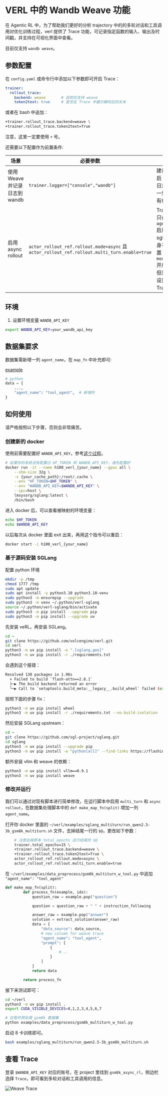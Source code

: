 # VERL 中的 Wandb Weave 功能

在 Agentic RL 中，为了帮助我们更好的分析 trajectory 中的的多轮对话和工具调用对优化训练过程，verl 提供了 Trace 功能，可记录指定函数的输入、输出及时间戳，并支持在可视化界面中查看。

目前仅支持 `wandb weave`。


## 参数配置

在 `config.yaml` 或命令行中添加以下参数即可开启 Trace：

```yaml
trainer:
  rollout_trace:
    backend: weave       # 目前仅支持 weave
    token2text: true     # 是否在 Trace 中展示解码后的文本
```

或者在 bash 中追加：

```bash
+trainer.rollout_trace.backend=weave \
+trainer.rollout_trace.token2text=True
```

注意，这里一定要使用 `+` 号。

还需要以下配置作为前置条件:

| 场景 | 必要参数 | 备注 |
| ---- | -------- | ---- |
| 使用 Weave 并记录日志到 wandb | `trainer.logger=["console","wandb"]` | 建议同时开启 wandb 日志，实现一处查看所有信息 |
| 启用async rollout | `actor_rollout_ref.rollout.mode=async` 且 `actor_rollout_ref.rollout.multi_turn.enable=true` | Trace 现在只在 `agent_loop` 启用，sglang本身不需要设置 `mode=async` 开启异步，但是需要此设置使 Trace 生效  |


## 环境

1. 设置环境变量 `WANDB_API_KEY`

```bash
export WANDB_API_KEY=your_wandb_api_key
```

## 数据集要求

数据集需新增一列 `agent_name`，在 `map_fn` 中补充即可:

[example](https://github.com/volcengine/verl/blob/ada82bb719e4d15ed4974f118bc86ec4d78c871d/recipe/retool/retool.py#L96)

```python
# python
data = {
    ...,
    "agent_name": "tool_agent",  # 新增列
}
```

## 如何使用

请严格按照以下步骤，否则会非常痛苦。

### 创建新的 docker

使用前需要配置好 `WANDB_API_KEY`，参考[这个过程](https://community.wandb.ai/t/where-can-i-find-the-api-token-for-my-project/7914)。

```bash
# 如果你的系统没有配置过 HF_TOKEN 和 WANDB_API_KEY，请先配置好
docker run -it --name h100_verl_{your_name} --gpus all \
    --shm-size 32g \
    -v {your_cache_path}:/root/.cache \
    --env "HF_TOKEN=$HF_TOKEN" \
    --env "WANDB_API_KEY=$WANDB_API_KEY" \
    --ipc=host \
    lmsysorg/sglang:latest \
    /bin/bash
```

进入 docker 后，可以查看被映射的环境变量：

```bash
echo $HF_TOKEN
echo $WANDB_API_KEY
```

以后每次从 docker 里面 exit 出来，再用这个指令可以重启：

```bash
docker start -i h100_verl_{your_name}
```

### 基于源码安装 SGLang

配置 python 环境

```bash
mkdir -p /tmp
chmod 1777 /tmp
sudo apt update
sudo apt install -y python3.10 python3.10-venv
sudo python3 -m ensurepip --upgrade
sudo python3 -m venv ~/.python/verl-sglang
source ~/.python/verl-sglang/bin/activate
sudo python3 -m pip install --upgrade pip
sudo python3 -m pip install --upgrade uv
```

先安装 veRL，再安装 SGLang。

```bash
cd ~
git clone https://github.com/volcengine/verl.git
cd verl
python3 -m uv pip install -e ".[sglang,geo]"
python3 -m uv pip install -r ./requirements.txt
```

会遇到这个报错：

```bash
Resolved 130 packages in 1.96s
  × Failed to build `flash-attn==2.8.1`
  ├─▶ The build backend returned an error
  ╰─▶ Call to `setuptools.build_meta:__legacy__.build_wheel` failed (exit status: 1)
```

按照下面的步骤 fix：

```bash
python3 -m uv pip install wheel
python3 -m uv pip install -r ./requirements.txt --no-build-isolation
```

然后安装 SGLang upstream：

```bash
cd ~
git clone https://github.com/sgl-project/sglang.git
cd sglang
python3 -m uv pip install --upgrade pip
python3 -m uv pip install -e "python[all]" --find-links https://flashinfer.ai/whl/cu124/torch2.6/flashinfer-python
```

额外安装 vllm 和 weave 的依赖：

```bash
python3 -m uv pip install vllm==0.9.1
python3 -m uv pip install weave
```

### 修改并运行

我们可以通过对现有脚本进行简单修改，在运行脚本中启用 `multi_turn` 和 `async rollout`，在数据集处理脚本中的 `def make_map_fn(split)` 增加一列 `agent_name`。

打开你 docker 里面的 `~/verl/examples/sglang_multiturn/run_qwen2.5-3b_gsm8k_multiturn.sh` 文件，去掉结尾一行的 `$@`，更改如下参数：

``` bash
    # 注意去掉原本 total_epochs 这行结尾的 $@
    trainer.total_epochs=15 \
    +trainer.rollout_trace.backend=weave \
    +trainer.rollout_trace.token2text=True \
    actor_rollout_ref.rollout.mode=async \
    actor_rollout_ref.rollout.multi_turn.enable=true
```

在 `~/verl/examples/data_preprocess/gsm8k_multiturn_w_tool.py` 中追加 `"agent_name": "tool_agent"`

```python
def make_map_fn(split):
        def process_fn(example, idx):
            question_raw = example.pop("question")

            question = question_raw + " " + instruction_following

            answer_raw = example.pop("answer")
            solution = extract_solution(answer_raw)
            data = {
                "data_source": data_source,
                # new column for weave trace
                "agent_name": "tool_agent",
                "prompt": [
                    {
                        #...
                    }
                ]
            }
            return data

        return process_fn
```

接下来测试即可：

```bash
cd ~/verl
python3 -m uv pip install .
export CUDA_VISIBLE_DEVICES=0,1,2,3,4,5,6,7

# 拉取并预处理 gsm8k 数据集
python examples/data_preprocess/gsm8k_multiturn_w_tool.py
```

启动 8 卡训练即可。

```bash
bash examples/sglang_multiturn/run_qwen2.5-3b_gsm8k_multiturn.sh
```

## 查看 Trace

登录 `$WANDB_API_KEY` 对应的账号，在 project 里找到 `gsm8k_async_rl`，侧边栏选择 `Trace`，即可看到多轮对话和工具调用的信息。

![Weave Trace](../imgs/Weave_Trace.jpg)
